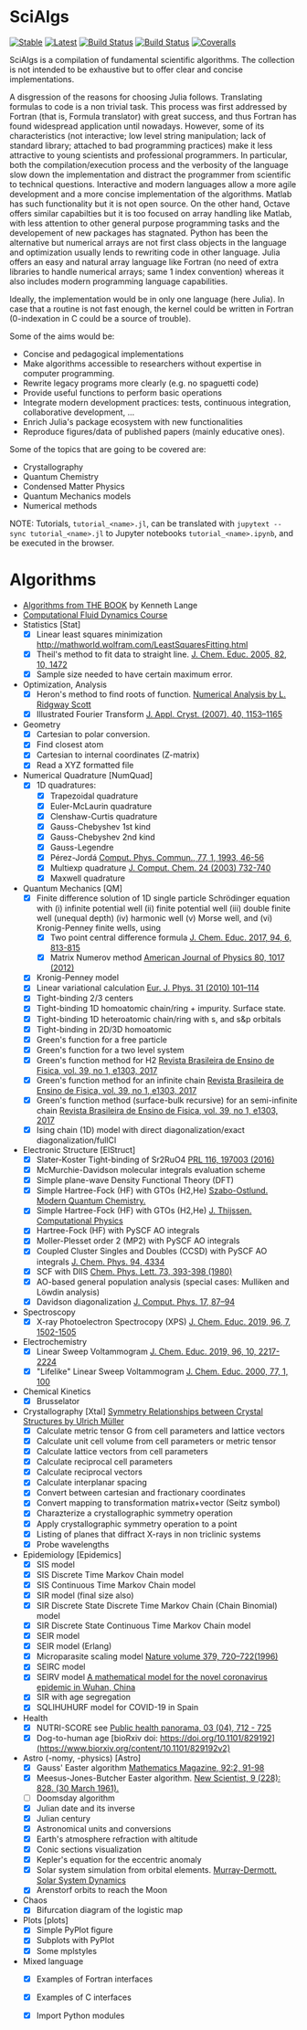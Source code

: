# SciAlgs

[![Stable](https://img.shields.io/badge/docs-stable-blue.svg)](https://zyth0s.github.io/SciAlgs.jl/)
[![Latest](https://img.shields.io/badge/docs-latest-blue.svg)](https://zyth0s.github.io/SciAlgs.jl/latest)
[![Build Status](https://travis-ci.com/zyth0s/SciAlgs.jl.svg?branch=master)](https://travis-ci.com/zyth0s/SciAlgs.jl)
[![Build Status](https://ci.appveyor.com/api/projects/status/github/zyth0s/SciAlgs.jl?svg=true)](https://ci.appveyor.com/project/zyth0s/SciAlgs-jl)
[![Coveralls](https://coveralls.io/repos/github/zyth0s/SciAlgs.jl/badge.svg?branch=master)](https://coveralls.io/github/zyth0s/SciAlgs.jl?branch=master)

SciAlgs is a compilation of fundamental scientific algorithms.
The collection is not intended to be exhaustive but to offer clear and concise implementations.

A disgression of the reasons for choosing Julia follows.
Translating formulas to code is a non trivial task. This process was first addressed
by Fortran (that is, Formula translator) with great success, and thus Fortran has found widespread 
application until nowadays. However, some of its characteristics (not interactive; low level string manipulation;
lack of standard library; attached to bad programming practices) make it less attractive to young scientists
and professional programmers. In particular, both the compilation/execution
process and the verbosity of the language slow down the implementation and distract the programmer
from scientific to technical questions.
Interactive and modern languages allow a more agile development and a more concise
implementation of the algorithms.
Matlab has such functionality but it is not open source. On the other hand,
Octave offers similar capabilties but it is too focused on array handling like Matlab, with less
attention to other general purpose programming tasks and the developement of new packages has stagnated.
Python has been the alternative but numerical arrays are not first class objects in the language and
optimization usually lends to rewriting code in other language.
Julia offers an easy and natural array language like Fortran (no need of extra libraries to handle numerical
arrays; same 1 index convention) whereas it also includes modern programming language capabilities.

Ideally, the implementation would be in only one language (here Julia). In case that a routine
is not fast enough, the kernel could be written in Fortran (0-indexation in C could be a source of trouble).

Some of the aims would be:
* Concise and pedagogical implementations
* Make algorithms accessible to researchers without expertise in computer programming.
* Rewrite legacy programs more clearly (e.g. no spaguetti code)
* Provide useful functions to perform basic operations
* Integrate modern development practices: tests, continuous integration, collaborative development, ...
* Enrich Julia's package ecosystem with new functionalities
* Reproduce figures/data of published papers (mainly educative ones).


Some of the topics that are going to be covered are:
* Crystallography
* Quantum Chemistry
* Condensed Matter Physics
* Quantum Mechanics models
* Numerical methods

NOTE: Tutorials, `tutorial_<name>.jl`, can be translated with `jupytext --sync tutorial_<name>.jl`
 to Jupyter notebooks `tutorial_<name>.ipynb`, and be executed in the browser.

Algorithms
===========

* [Algorithms from THE BOOK](https://bookstore.siam.org/ot168/bonus) by Kenneth Lange
* [Computational Fluid Dynamics Course](https://github.com/surajp92/CFD_Julia)
* Statistics [Stat]
  - [x] Linear least squares minimization http://mathworld.wolfram.com/LeastSquaresFitting.html
  - [x] Theil's method to fit data to straight line. 
        [J. Chem. Educ. 2005, 82, 10, 1472](https://pubs.acs.org/doi/10.1021/ed082p1472.2)
  - [x] Sample size needed to have certain maximum error.
* Optimization, Analysis
  - [x] Heron's method to find roots of function. 
        [Numerical Analysis by L. Ridgway Scott](https://press.princeton.edu/books/hardcover/9780691146867/numerical-analysis)
  - [x] Illustrated Fourier Transform [J. Appl. Cryst. (2007). 40, 1153–1165](https://doi.org/10.1107/S0021889807043622)
* Geometry
  - [x] Cartesian to polar conversion.
  - [x] Find closest atom
  - [x] Cartesian to internal coordinates (Z-matrix)
  - [x] Read a XYZ formatted file
* Numerical Quadrature [NumQuad]
  - [x] 1D quadratures:
    + [x] Trapezoidal quadrature
    + [x] Euler-McLaurin quadrature
    + [x] Clenshaw-Curtis quadrature
    + [x] Gauss-Chebyshev 1st kind
    + [x] Gauss-Chebyshev 2nd kind
    + [x] Gauss-Legendre
    + [x] Pérez-Jordá
          [Comput. Phys. Commun., 77, 1, 1993, 46-56](https://www.sciencedirect.com/science/article/pii/001046559390035B?via%3Dihub)
    + [x] Multiexp quadrature
          [J. Comput. Chem. 24 (2003) 732-740](https://www.onlinelibrary.wiley.com/doi/abs/10.1002/jcc.10211)
    + [x] Maxwell quadrature
* Quantum Mechanics [QM]
  - [x] Finite difference solution of 1D single particle Schrödinger equation with 
          (i) infinite potential well
          (ii) finite potential well
          (iii) double finite well (unequal depth)
          (iv) harmonic well
          (v) Morse well, and
          (vi) Kronig-Penney finite wells, using
    + [x] Two point central difference formula 
          [J. Chem. Educ. 2017, 94, 6, 813-815](https://pubs.acs.org/doi/10.1021/acs.jchemed.7b00003)
    + [x] Matrix Numerov method [American Journal of Physics 80, 1017 (2012)](https://aapt.scitation.org/doi/10.1119/1.474)
  - [x] Kronig-Penney model
  - [x] Linear variational calculation 
        [Eur. J. Phys. 31 (2010) 101–114](https://iopscience.iop.org/article/10.1088/0143-0807/31/1/010/meta)
  - [x] Tight-binding 2/3 centers
  - [x] Tight-binding 1D homoatomic chain/ring + impurity. Surface state.
  - [x] Tight-binding 1D heteroatomic chain/ring with s, and s&p orbitals
  - [x] Tight-binding in 2D/3D homoatomic
  - [x] Green's function for a free particle
  - [x] Green's function for a two level system
  - [x] Green's function method for H2 [Revista Brasileira de Ensino de Fisica, vol. 39, no 1, e1303, 2017](http://www.scielo.br/scielo.php?script=sci_arttext&pid=S1806-11172017000100402&lng=en&tlng=en)
  - [x] Green's function method for an infinite chain [Revista Brasileira de Ensino de Fisica, vol. 39, no 1, e1303, 2017](http://www.scielo.br/scielo.php?script=sci_arttext&pid=S1806-11172017000100402&lng=en&tlng=en)
  - [x] Green's function method (surface-bulk recursive) for an semi-infinite chain [Revista Brasileira de Ensino de Fisica, vol. 39, no 1, e1303, 2017](http://www.scielo.br/scielo.php?script=sci_arttext&pid=S1806-11172017000100402&lng=en&tlng=en)
  - [x] Ising chain (1D) model with direct diagonalization/exact diagonalization/fullCI
* Electronic Structure [ElStruct]
  - [x] Slater-Koster Tight-binding of Sr2RuO4 [PRL 116, 197003 (2016)](https://link.aps.org/doi/10.1103/PhysRevLett.116.197003)
  - [x] McMurchie-Davidson molecular integrals evaluation scheme
  - [x] Simple plane-wave Density Functional Theory (DFT)
  - [x] Simple Hartree-Fock (HF) with GTOs (H2,He) [Szabo-Ostlund. Modern Quantum Chemistry.](https://store.doverpublications.com/0486691861.html)
  - [x] Simple Hartree-Fock (HF) with GTOs (H2,He) [J. Thijssen. Computational Physics](https://www.cambridge.org/core/books/computational-physics/BEE73B0139D4A9993193B57CDC62096E)
  - [x] Hartree-Fock (HF) with PySCF AO integrals
  - [x] Moller-Plesset order 2 (MP2) with PySCF AO integrals
  - [x] Coupled Cluster Singles and Doubles (CCSD) with PySCF AO integrals [J. Chem. Phys. 94, 4334](https://doi:10.1063/1.460620)
  - [x] SCF with DIIS [Chem. Phys. Lett. 73, 393-398 (1980)](https://doi.org/10.1016/0009-2614(80)80396-4)
  - [x] AO-based general population analysis (special cases: Mulliken and Löwdin analysis)
  - [x] Davidson diagonalization [J. Comput. Phys. 17, 87–94](https://doi.org/10.1016/0021-9991(75)90065-0)
* Spectroscopy
  - [x] X-ray Photoelectron Spectrocopy (XPS) [J. Chem. Educ. 2019, 96, 7, 1502-1505](https://pubs.acs.org/doi/10.1021/acs.jchemed.9b00236)
* Electrochemistry
  - [x] Linear Sweep Voltammogram 
        [J. Chem. Educ. 2019, 96, 10, 2217-2224](https://pubs.acs.org/doi/abs/10.1021/acs.jchemed.9b00542)
  - [x] "Lifelike" Linear Sweep Voltammogram
        [J. Chem. Educ. 2000, 77, 1, 100](https://pubs.acs.org/doi/10.1021/ed077p100)
* Chemical Kinetics
  - [x] Brusselator
* Crystallography [Xtal]
  [Symmetry Relationships between Crystal Structures by Ulrich Müller]( https://global.oup.com/academic/product/symmetry-relationships-between-crystal-structures-9780198807209?cc=de&lang=en&)
  - [x] Calculate metric tensor G from cell parameters and lattice vectors
  - [x] Calculate unit cell volume from cell parameters or metric tensor
  - [x] Calculate lattice vectors from cell parameters
  - [x] Calculate reciprocal cell parameters
  - [x] Calculate reciprocal vectors
  - [x] Calculate interplanar spacing
  - [x] Convert between cartesian and fractionary coordinates
  - [x] Convert mapping to transformation matrix+vector (Seitz symbol)
  - [x] Charazterize a crystallographic symmetry operation
  - [x] Apply crystallographic symmetry operation to a point 
  - [x] Listing of planes that diffract X-rays in non triclinic systems
  - [x] Probe wavelengths
* Epidemiology [Epidemics]
  - [x] SIS model
  - [x] SIS Discrete Time Markov Chain model
  - [x] SIS Continuous Time Markov Chain model
  - [x] SIR model (final size also)
  - [x] SIR Discrete State Discrete Time Markov Chain (Chain Binomial) model
  - [x] SIR Discrete State Continuous Time Markov Chain model
  - [x] SEIR model
  - [x] SEIR model (Erlang)
  - [x] Microparasite scaling model [Nature volume 379, 720–722(1996)](http://www.nature.com/articles/379720a0)
  - [x] SEIRC model
  - [x] SEIRV model [A mathematical model for the novel coronavirus epidemic in Wuhan, China](http://www.aimspress.com/article/10.3934/mbe.2020148)
  - [x] SIR with age segregation
  - [x] SQLIHUHURF model for COVID-19 in Spain
* Health
  - [x] NUTRI-SCORE see [Public health panorama, 03 (04), 712 - 725](https://apps.who.int/iris/handle/10665/325207)
  - [x] Dog-to-human age [bioRxiv doi: https://doi.org/10.1101/829192](https://www.biorxiv.org/content/10.1101/829192v2)
* Astro (-nomy, -physics) [Astro] 
  - [x] Gauss' Easter algorithm [Mathematics Magazine, 92:2, 91-98](https://doi.org/10.1080/0025570X.2019.1549889)
  - [x] Meesus-Jones-Butcher Easter algorithm. [New Scientist, 9 (228): 828. (30 March 1961).](https://books.google.co.uk/books?id=zfzhCoOHurwC)
  - [ ] Doomsday algorithm
  - [x] Julian date and its inverse
  - [x] Julian century
  - [x] Astronomical units and conversions
  - [x] Earth's atmosphere refraction with altitude
  - [x] Conic sections visualization
  - [x] Kepler's equation for the eccentric anomaly
  - [x] Solar system simulation from orbital elements. [Murray-Dermott. Solar System Dynamics](http://ssdbook.maths.qmul.ac.uk/)
  - [x] Arenstorf orbits to reach the Moon
* Chaos
  - [x] Bifurcation diagram of the logistic map
* Plots [plots]
  - [x] Simple PyPlot figure
  - [x] Subplots with PyPlot
  - [x] Some mplstyles
* Mixed language
  - [x] Examples of Fortran interfaces
  - [x] Examples of C interfaces
  - [x] Import Python modules

